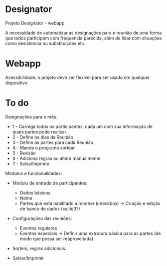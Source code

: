 # Designator
Projeto Designator - webapp

A necessidade de automatizar as designações para e reunião de uma forma que todos participem com frequencia parecida, além de lidar com situações como desistencia ou substituições etc.

# Webapp
Acessibilidade, o projeto deve ser flexível para ser usado em qualquer dispositivo.

# To do

Designações para o mês.
* 1 - Carrega todos os participantes, cada um com sua informação de quais partes pode realizar.
* 2 - Define os dias da Reunião
* 3 - Define as partes para cada Reunião.
* 4 - Manda o programa sortear
* 5 - Revisão
* 6 - Adiciona regras ou altera manualmente
* 7 - Salva/Imprime

Módulos e funcionalidades:
  - Módulo de entrada de participantes:
    * Dados básicos
    * Nome 
    * Partes que está habilitado a receber (checkbox)
    → Criação e edição de banco de dados (sqlite3?)
  
  - Configurações das reuniões:
    * Eventos regulares
    * Eventos especiais
    → Definir uma extrutura básica para as partes (de modo que possa ser reaproveitada)
    
  - Sorteio, regras adicionais.
  
  - Salvar/Imprimir
    
